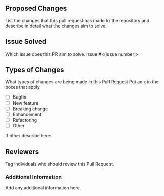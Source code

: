 ## Proposed Changes
List the changes that this pull request has made to the repository and describe in detail what the changes aim to solve.

## Issue Solved
Which issue does this PR aim to solve.
issue #<(issue number)>

## Types of Changes

What types of changes are being made in this Pull Request
Put an `x` in the boxes that apply

- [ ] Bugfix
- [ ] New feature 
- [ ] Breaking change 
- [ ] Enhancement
- [ ] Refactoring
- [ ] Other

If other describe here: 

## Reviewers
Tag individuals who should review this Pull Request.

### Additional Information
Add any additional information here.
